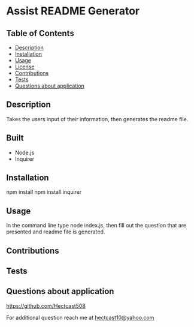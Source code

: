 
  # Assist README Generator

  ## Table of Contents
  - [Description](#description)
  - [Installation](#installation)
  - [Usage](#usage)
  - [License](#license)
  - [Contributions](#contributions)
  - [Tests](#tests)
  - [Questions about application](#questions-about-application)

  ## Description
  Takes the users input of their information, then generates the readme file.

  ## Built 
  - Node.js
  - Inquirer

  ## Installation
  npm install 
  npm install inquirer

  ## Usage
  In the command line type node index.js, then fill out the question that are presented and readme file is generated.

  ## Contributions
  

  ## Tests
  

  ## Questions about application
  https://github.com/Hectcast508
  
  For additional question reach me at hectcast10@yahoo.com

